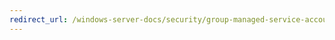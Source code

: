 ```yaml
---
redirect_url: /windows-server-docs/security/group-managed-service-accounts/security-options/accounts-block-microsoft-accounts.md
---
```

